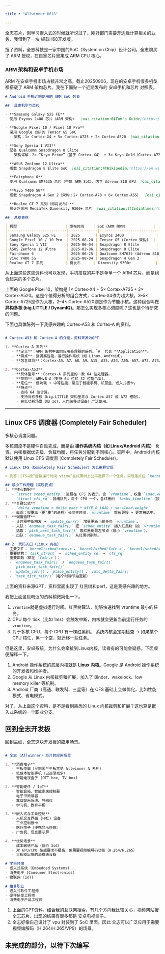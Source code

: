 ```yaml
---

title : "Allwinner H618"

---
```



全志芯片，刚学习嵌入式的时候就听说过了，刚好部门需要开边缘计算相关的业务，我借到了一块 板载H68开发版。

搜了资料，全志科技是一家中国的SoC（System on Chip）设计公司。全志购买了 ARM 授权，在自家芯片里集成 ARM CPU 核心。 

### ARM 架构和安卓手机市场

ARM 在安卓手机市场占额非常之高，截止20250906，现在的安卓手机很多机型都搭载了 ARM 架构芯片。我在下面贴一个近期发布的 安卓手机和芯片 对照表。

```markdown
# Android 手机近期使用的 ARM SoC 列表

##  具体机型与芯片

- **Samsung Galaxy S25 FE**  
  使用 Exynos 2400 芯片（ARM 架构）  [oai_citation:0‡Tom's Guide](https://www.tomsguide.com/phones/samsung-phones/samsung-galaxy-s25-fe-specs-price-galaxy-ai-features?utm_source=chatgpt.com) [oai_citation:1‡Android Central](https://www.androidcentral.com/phones/samsung-galaxy/samsung-galaxy-s25-fe-galaxy-tab-s11-ultra-hands-on?utm_source=chatgpt.com)

- **Google Pixel 10 / Pixel 10 Pro**  
  采用 Google 自研的 Tensor G5 SoC  
  - 架构：1× Cortex-X4 + 5× Cortex-A725 + 2× Cortex-A520  [oai_citation:2‡Wikipedia](https://en.wikipedia.org/wiki/Pixel_10?utm_source=chatgpt.com)

- **Sony Xperia 1 VII**  
  配备 Qualcomm Snapdragon 8 Elite  
  - 架构详解：2× “Kryo Prime”（基于 Cortex-X4） + 3× Kryo Gold（Cortex-A720） + 2× Kryo Gold（Cortex-A720）+ 2× Kryo Silver（Cortex-A520）  [oai_citation:3‡Wikipedia](https://en.wikipedia.org/wiki/Sony_Xperia_1_VII?utm_source=chatgpt.com)

- **ASUS Zenfone 12 Ultra**  
  搭载 Snapdragon 8 Elite SoC  [oai_citation:4‡Wikipedia](https://en.wikipedia.org/wiki/Zenfone_12_Ultra?utm_source=chatgpt.com)

- **Fairphone 6**  
  使用 Qualcomm SM7635 芯片（中端 ARM SoC），内含 Adreno 810 GPU  [oai_citation:5‡Wikipedia](https://en.wikipedia.org/wiki/Fairphone_6?utm_source=chatgpt.com)

- **Vivo Y400 5G**  
  搭载 Snapdragon 4 Gen 2（架构：2× Cortex-A78 + 6× Cortex-A55）  [oai_citation:6‡Wikipedia](https://en.wikipedia.org/wiki/Vivo_Y400?utm_source=chatgpt.com)

- **Realme GT 7 系列（即将发布）**  
  预计将采用 MediaTek Dimensity 9300+ 芯片  [oai_citation:7‡Indiatimes](https://indiatimes.com/technology/realme-gt-7-series-teased-in-india-by-the-brand-coming-soon-with-android-15-12gb-of-ram-mediatek-dimensity-9300-soc-and-more-658318.html?utm_source=chatgpt.com)

##  总结表格

| 机型                      | 发布时间    | SoC（ARM 架构）            |
|---------------------------|-------------|----------------------------|
| Samsung Galaxy S25 FE     | 2025       | Exynos 2400               |
| Google Pixel 10 / 10 Pro  | 2025-08-28 | Tensor G5 (Cortex 架构)  |
| Sony Xperia 1 VII         | 2025-06-04 | Snapdragon 8 Elite        |
| ASUS Zenfone 12 Ultra     | 2025-02-06 | Snapdragon 8 Elite        |
| Fairphone 6               | 2025-06-25 | Qualcomm SM7635 (Adreno 810) |
| Vivo Y400 5G              | 2025-08-04 | Snapdragon 4 Gen 2        |
| Realme GT 7 系列          | 待发布      | Dimensity 9300+           |

```
从上面这些这些资料也可以发现，手机搭载的并不是单单一个 ARM 芯片，而是组合起来的多个芯片。

上面的 Google Pixel 10，架构是 1× Cortex-X4 + 5× Cortex-A725 + 2× Cortex-A520。这是个值得分析的组合方式，Cortex-X4作为超大核，3–5× Cortex-A725是作为大核，2–4× Cortex-A520则是作为节能小核。这种组合叫做 **异构多核 (big.LITTLE / DynamIQ)**。那怎么实现多核心调度呢？这也是个待研究的问题。

下面也具体陈列一下我感兴趣的 Cortex-A53 和 Cortex-A 的资料。

```markdown

# Cortex-A53 和 Cortex-A 的介绍，资料来源为GPT

1. **Cortex-A 系列**  
   - **定义**：ARM 架构中面向应用处理器的系列。`A` 代表 **Application**。  
   - **特点**：强调高性能，运行操作系统（如 Linux、Android）。  
   - **包含成员**：Cortex-A5、A7、A8、A9、A15、A35、A53、A55、A57、A72、A73、A75、A76、A77、A78、X 系列等。  

2. **Cortex-A53**  
   - **具体型号**：Cortex-A 系列里的一款 64 位处理器。  
   - **架构**：ARMv8-A（支持 64 位和 32 位指令集）。  
   - **定位**：低功耗 + 中等性能，常见于智能手机、机顶盒、嵌入式板卡。  
   - **特点**：  
     - 支持 64 位计算。  
     - 支持对称多核（big.LITTLE 架构里常与 Cortex-A57 或 A72 搭配）。  
     - 在低功耗场景（如 IoT、入门级移动设备）广泛使用。

```

---

## Linux CFS 调度器 (Completely Fair Scheduler)

多核心调度问题。

多核调度不是硬件自动完成，而是由 **操作系统内核（如 Linux/Android 内核）** 负责。内核根据优先级、负载均衡，将任务分配到不同核心。实际中，Android 内核默认使用 Linux CFS 调度器 (Completely Fair Scheduler)。

```markdown
# Linux CFS（Completely Fair Scheduler）怎么编程实现

> 先答：CFS=按“虚拟运行时间 vtime”在红黑树上公平选择下一个任务。实现落点在 `kernel/sched/fair.c`，关键是维护 `vruntime`、红黑树、时钟更新与负载均衡。

## 最小工作原理（实现要点）
1. **核心数据**  
   - `struct sched_entity`：进程在 CFS 的表示，含 `vruntime`、权重 `load.weight`。  
   - `struct cfs_rq`：就绪队列，每个 CPU 一个，含红黑树 `tasks_timeline`（按 `vruntime` 排序）。  
2. **关键公式**  
   - `delta_vruntime = delta_exec * NICE_0_LOAD / se->load.weight`  
   - 直观：权重高（更“重”的进程）长同样时间，`vruntime` 增长更慢 → 更常被选中。  
3. **调度循环**  
   - 计时器中断触发 → `update_curr()` 增量更新当前任务 `vruntime`。  
   - 入队：`enqueue_task_fair()` 把 `sched_entity` 插入红黑树（按 `vruntime`）。  
   - 选取：`pick_next_task_fair()` 取红黑树最左节点（最小 `vruntime`）。  
   - 出队：`dequeue_task_fair()` 从红黑树删除。  

## 2. 代码入口（Linux 内核）
- 主要文件：`kernel/sched/core.c`、`kernel/sched/fair.c`、`kernel/sched/sched.h`  
- 重要结构：`task_struct` → `sched_entity se` → `cfs_rq`  
- 重要函数（都在 `fair.c`）：  
  - `enqueue_task_fair()` / `dequeue_task_fair()`  
  - `pick_next_task_fair()`  
  - `update_curr()`、`place_entity()`、`calc_delta_fair()`  
  - `task_tick_fair()`（每个时钟节拍更新）  
```

上面的资料来源GPT，资料里面出现了 红黑树和perf，这是我感兴趣的地方。

我把上面这段晦涩的资料稍微简化一下。

1. `vruntime`就是虚拟运行时间。红黑树算法，能够快速找到 vruntime 最小的任务。 
2. CPU 每个 tick（比如 1ms）会触发中断，内核就会更新当前运行任务的`vruntime`。
3. 对于多核 CPU，每个 CPU 有一棵红黑树。 系统内核会定期检查 → 如果某个 CPU 核忙，另一个空，就迁移一些任务。 

但是这里，安卓系统，为什么会牵扯到Linux内核，读者有的可能会疑惑。下面顺便解释一下。

1. Android 操作系统的底层内核就是 **Linux 内核**。Google 是 Android 操作系统的开发者和维护者。  
2. Google 从 Linux 内核裁剪和扩展，加入了 Binder、wakelock、low memory killer 等机制。  
3. Android 厂商（高通、联发科、三星等）在 CFS 基础上会做优化，比如性能模式、省电模式。

对了，从上面这个资料，是不是看到熟悉的 Linux 内核裁剪和扩展？这也算是嵌入式系统的一个职业分支。

## 回到全志开发板

回到主线，全志这块开发板的应用场景。

```markdown

# 全志 (Allwinner) 芯片的应用场景

1. **消费电子**  
   - 平板电脑（早期国产平板常见 Allwinner A 系列）  
   - 低成本智能手机（已逐渐减少）  
   - 智能电视盒子 (OTT box, TV box)  

2. **智能硬件 / IoT**  
   - 智能音箱、智能家居控制器  
   - 电子书阅读器  
   - 车载娱乐系统、导航仪  
   - 学习机、教育平板  

3. **嵌入式与工业控制**  
   - 人机交互界面 (HMI) 设备  
   - 工业控制板卡  
   - 医疗电子（便携显示终端）  
   - 广告机、信息展示屏  

4. **优势场景**  
   - 成本敏感产品（低价 SoC）  
   - 对 GPU/CPU 性能要求不极高，但需要视频编解码功能（H.264/H.265）  
   - 大规模出货的消费级设备  

# 学科领域  
- 嵌入式系统 (Embedded Systems)  
- 消费电子 (Consumer Electronics)  
- 物联网 (IoT)  

# 相关职业  
- 嵌入式软件工程师  
- 硬件研发工程师  
- 消费电子产品工程师  
```

1. 上面的GPT资料，结合我的互联网搜索，有几个方向我比较关心，视频网站搜全志芯片，出现的结果有很多都是 安卓电视盒子。
2. 全志好像自己设计了 vpu 封装到了 SoC 里面。因此 全志可以广泛应用于需要视频编解码（H.264/H.265/VP9）的场景。


## 未完成的部分，以待下次编写




